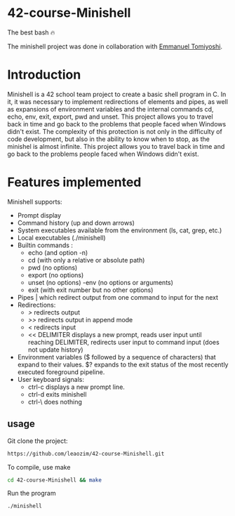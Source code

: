 # 42-course-Minishell
The best bash 🔥

The minishell project was done in collaboration with <a href="https://github.com/EmmanuelTomiyoshi">Emmanuel Tomiyoshi</a>. 

# Introduction

Minishell is a 42 school team project to create a basic shell program in C.
In it, it was necessary to implement redirections of elements and pipes, as well as expansions of environment variables and the internal commands cd, echo, env, exit, export, pwd and unset.
This project allows you to travel back in time and go back to the problems that people faced when Windows didn't exist. The complexity of this protection is not only in the difficulty of code development, but also in the ability to know when to stop, as the minishel is almost infinite. This project allows you to travel back in time and go back to the problems people faced when Windows didn't exist.

# Features implemented

Minishell supports:

- Prompt display
- Command history (up and down arrows)
- System executables available from the environment (ls, cat, grep, etc.)
- Local executables (./minishell)
- Builtin commands :
  - echo (and option -n)
  - cd (with only a relative or absolute path)
  - pwd (no options)
  - export (no options)
  - unset (no options)
  -env (no options or arguments)
  - exit (with exit number but no other options)
- Pipes | which redirect output from one command to input for the next
- Redirections:
  -  *>* redirects output
  - *>>* redirects output in append mode
  - < redirects input
  - << DELIMITER displays a new prompt, reads user input until reaching DELIMITER, redirects user input to command input (does not update history)
- Environment variables ($ followed by a sequence of characters) that expand to their values.
$? expands to the exit status of the most recently executed foreground pipeline.
- User keyboard signals:
  - ctrl-c displays a new prompt line.
  - ctrl-d exits minishell
  - ctrl-\ does nothing
  
## usage

Git clone the project:
```sh
https://github.com/leaozim/42-course-Minishell.git
```
To compile, use make
```sh
cd 42-course-Minishell && make
```
Run the program
```sh
./minishell
```
